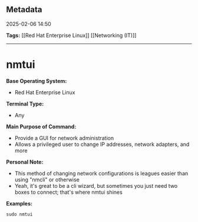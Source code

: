 ## Metadata

2025-02-06 14:50

**Tags:** [[Red Hat Enterprise Linux]] [[Networking (IT)]]

----
# nmtui

**Base Operating System:**

- Red Hat Enterprise Linux

**Terminal Type:**
  
- Any

**Main Purpose of Command:**
- Provide a GUI for network administration
- Allows a privileged user to change IP addresses, network adapters, and more

**Personal Note:**

- This method of changing network configurations is leagues easier than using "nmcli" or otherwise
- Yeah, it's great to be a cli wizard, but sometimes you just need two boxes to connect; that's where nmtui shines

**Examples:**
```
sudo nmtui
```
